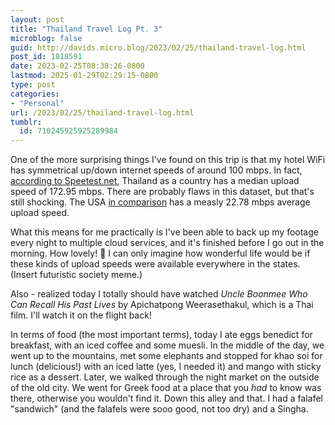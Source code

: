 ```yaml
---
layout: post
title: "Thailand Travel Log Pt. 3"
microblog: false
guid: http://davids.micro.blog/2023/02/25/thailand-travel-log.html
post_id: 1818591
date: 2023-02-25T08:38:26-0800
lastmod: 2025-01-29T02:29:15-0800
type: post
categories:
- "Personal"
url: /2023/02/25/thailand-travel-log.html
tumblr:
  id: 710245925925289984
---
```

One of the more surprising things I've found on this trip is that my hotel WiFi has symmetrical up/down internet speeds of around 100 mbps. In fact, [according to Speetest.net](https://www.speedtest.net/global-index/thailand#market-analysis), Thailand as a country has a median upload speed of 172.95 mbps. There are probably flaws in this dataset, but that's still shocking. The USA [in comparison](https://www.speedtest.net/global-index/united-states?fixed#market-analysis) has a measly 22.78 mbps average upload speed.

What this means for me practically is I've been able to back up my footage every night to multiple cloud services, and it's finished before I go out in the morning. How lovely! 🥰 I can only imagine how wonderful life would be if these kinds of upload speeds were available everywhere in the states. (Insert futuristic society meme.)

Also - realized today I totally should have watched _Uncle Boonmee Who Can Recall His Past Lives_ by Apichatpong Weerasethakul, which is a Thai film. I'll watch it on the flight back!

In terms of food (the most important terms), today I ate eggs benedict for breakfast, with an iced coffee and some muesli. In the middle of the day, we went up to the mountains, met some elephants and stopped for khao soi for lunch (delicious!) with an iced latte (yes, I needed it) and mango with sticky rice as a dessert. Later, we walked through the night market on the outside of the old city. We went for Greek food at a place that you _had_ to know was there, otherwise you wouldn't find it. Down this alley and that. I had a falafel "sandwich" (and the falafels were sooo good, not too dry) and a Singha.

